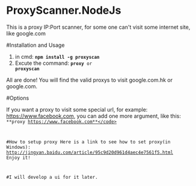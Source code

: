 # ProxyScanner.NodeJs
This is a proxy IP:Port scanner, for some one can't visit some internet site, like google.com

#Installation and Usage

1. in cmd: 
<code>**npm install -g proxyscan**</code>
2. Excute the command: 
<code>**proxy** or **proxyscan**</code>

All are done! You will find the valid proxys to visit google.com.hk or google.com.

#Options

If you want a proxy to visit some special url, for example: https://www.facebook.com, 
you can add one more argument, like this:
<code> **proxy https://www.facebook.com**</code>

#How to setup proxy
Here is a link to see how to set proxy(in Windows):
http://jingyan.baidu.com/article/95c9d20d961d4aec4e7561f5.html
Enjoy it!

#I will develop a ui for it later.

